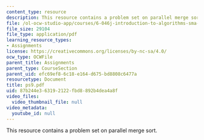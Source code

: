 ```yaml
---
content_type: resource
description: This resource contains a problem set on parallel merge sort.
file: /ol-ocw-studio-app/courses/6-046j-introduction-to-algorithms-sma-5503-fall-2005/87b244e363192122fbd8892b4dea4a8f_ps9.pdf
file_size: 29104
file_type: application/pdf
learning_resource_types:
- Assignments
license: https://creativecommons.org/licenses/by-nc-sa/4.0/
ocw_type: OCWFile
parent_title: Assignments
parent_type: CourseSection
parent_uid: efc69ef8-6c18-e164-d675-bd8808c6477a
resourcetype: Document
title: ps9.pdf
uid: 87b244e3-6319-2122-fbd8-892b4dea4a8f
video_files:
  video_thumbnail_file: null
video_metadata:
  youtube_id: null
---
```

This resource contains a problem set on parallel merge sort.